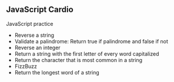 ## JavaScript Cardio

JavaScript practice
* Reverse a string
* Validate a palindrome: Return true if palindrome and false if not
* Reverse an integer
* Return a string with the first letter of every word capitalized
* Return the character that is most common in a string
* FizzBuzz
* Return the longest word of a string 
